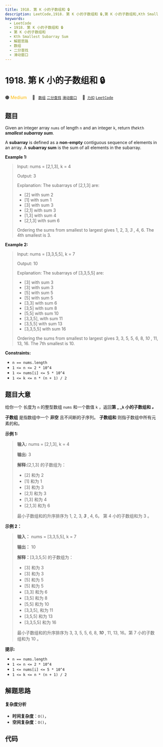 ```yaml
---
title: 1918. 第 K 小的子数组和 🔒
description: LeetCode,1918. 第 K 小的子数组和 🔒,第 K 小的子数组和,Kth Smallest Subarray Sum,解题思路,数组,二分查找,滑动窗口
keywords:
  - LeetCode
  - 1918. 第 K 小的子数组和 🔒
  - 第 K 小的子数组和
  - Kth Smallest Subarray Sum
  - 解题思路
  - 数组
  - 二分查找
  - 滑动窗口
---
```


# 1918. 第 K 小的子数组和 🔒

🟠 <font color=#ffb800>Medium</font>&emsp; 🔖&ensp; [`数组`](/tag/array.md) [`二分查找`](/tag/binary-search.md) [`滑动窗口`](/tag/sliding-window.md)&emsp; 🔗&ensp;[`力扣`](https://leetcode.cn/problems/kth-smallest-subarray-sum) [`LeetCode`](https://leetcode.com/problems/kth-smallest-subarray-sum)

## 题目

Given an integer array `nums` of length `n` and an integer `k`, return
_the_`kth` _**smallest subarray sum**._

A **subarray** is defined as a **non-empty** contiguous sequence of elements
in an array. A **subarray sum** is the sum of all elements in the subarray.



**Example 1:**

> Input: nums = [2,1,3], k = 4
> 
> Output: 3
> 
> Explanation: The subarrays of [2,1,3] are:
> - [2] with sum 2
> - [1] with sum 1
> - [3] with sum 3
> - [2,1] with sum 3
> - [1,3] with sum 4
> - [2,1,3] with sum 6 
> 
> Ordering the sums from smallest to largest gives 1, 2, 3, _3_ , 4, 6. The 4th smallest is 3.

**Example 2:**

> Input: nums = [3,3,5,5], k = 7
> 
> Output: 10
> 
> Explanation: The subarrays of [3,3,5,5] are:
> - [3] with sum 3
> - [3] with sum 3
> - [5] with sum 5
> - [5] with sum 5
> - [3,3] with sum 6
> - [3,5] with sum 8
> - [5,5] with sum 10
> - [3,3,5], with sum 11
> - [3,5,5] with sum 13
> - [3,3,5,5] with sum 16
> 
> Ordering the sums from smallest to largest gives 3, 3, 5, 5, 6, 8, _10_ , 11, 13, 16. The 7th smallest is 10.

**Constraints:**

  * `n == nums.length`
  * `1 <= n <= 2 * 10^4`
  * `1 <= nums[i] <= 5 * 10^4`
  * `1 <= k <= n * (n + 1) / 2`


## 题目大意

给你一个 长度为 `n` 的整型数组 `nums` 和一个数值 `k` ，返回**第 _ _`k` 小的子数组和 _。_**

**子数组** 是指数组中一个 **非空**  且不间断的子序列。  **子数组和** 则指子数组中所有元素的和。



**示例 1:**

> 
> 
> 
> 
> 
> **输入:** nums = [2,1,3], k = 4
> 
> **输出:** 3
> 
> **解释:**[2,1,3] 的子数组为：
> - [2] 和为 2
> - [1] 和为 1
> - [3] 和为 3
> - [2,1] 和为 3
> - [1,3] 和为 4
> - [2,1,3] 和为 6 
> 
> 最小子数组和的升序排序为 1, 2, 3, **_3_** , 4, 6。 第 4 小的子数组和为 3 。
> 
> 

**示例 2：**

> 
> 
> 
> 
> 
> **输入：** nums = [3,3,5,5], k = 7
> 
> **输出：** 10
> 
> **解释：**[3,3,5,5] 的子数组为：
> - [3] 和为 3
> - [3] 和为 3
> - [5] 和为 5
> - [5] 和为 5
> - [3,3] 和为 6
> - [3,5] 和为 8
> - [5,5] 和为 10
> - [3,3,5], 和为 11
> - [3,5,5] 和为 13
> - [3,3,5,5] 和为 16
> 
> 最小子数组和的升序排序为 3, 3, 5, 5, 6, 8, **_10_** , 11, 13, 16。第 7 小的子数组和为 10 。
> 
> 



**提示:**

  * `n == nums.length`
  * `1 <= n <= 2 * 10^4`
  * `1 <= nums[i] <= 5 * 10^4`
  * `1 <= k <= n * (n + 1) / 2`


## 解题思路

#### 复杂度分析

- **时间复杂度**：`O()`，
- **空间复杂度**：`O()`，

## 代码

```javascript

```